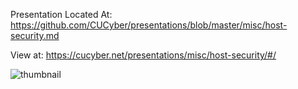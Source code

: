 Presentation Located At: https://github.com/CUCyber/presentations/blob/master/misc/host-security.md

View at: https://cucyber.net/presentations/misc/host-security/#/

![thumbnail](thumbnail.png)

